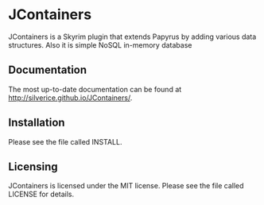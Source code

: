 JContainers
==================

JContainers is a Skyrim plugin that extends Papyrus by adding various data structures. Also it is simple NoSQL in-memory database

Documentation
-------------

The most up-to-date documentation can be found at http://silverice.github.io/JContainers/.

Installation
------------

Please see the file called INSTALL.
  
Licensing
---------

JContainers is licensed under the MIT license. Please see the file called LICENSE for details.
